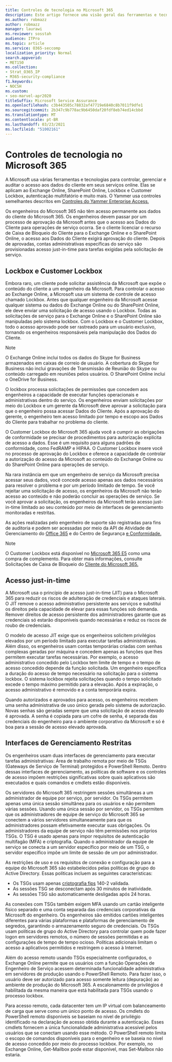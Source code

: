 ```yaml
---
title: Controles de tecnologia no Microsoft 365
description: Este artigo fornece uma visão geral das ferramentas e tecnologias usadas pela Microsoft para controle de tecnologia no Microsoft 365.
ms.author: robmazz
author: robmazz
manager: laurawi
ms.reviewer: sosstah
audience: ITPro
ms.topic: article
ms.service: O365-seccomp
localization_priority: Normal
search.appverid:
- MET150
ms.collection:
- Strat_O365_IP
- M365-security-compliance
f1.keywords:
- NOCSH
ms.custom:
- seo-marvel-apr2020
titleSuffix: Microsoft Service Assurance
ms.openlocfilehash: c3b443505c78832af47719e6840c8b7011f9dfe1
ms.sourcegitcommit: 2b347c9b778ac9b6450daf20fdf8eb74ed14cbbd
ms.translationtype: MT
ms.contentlocale: pt-BR
ms.lasthandoff: 03/23/2021
ms.locfileid: "51002161"
---
```

# <a name="technology-controls-in-microsoft-365"></a>Controles de tecnologia no Microsoft 365 

A Microsoft usa várias ferramentas e tecnologias para controlar, gerenciar e auditar o acesso aos dados do cliente em seus serviços online. Elas se aplicam ao Exchange Online, SharePoint Online, Lockbox e Customer Lockbox, autenticação multifatório e muito mais. O Yammer usa controles semelhantes descritos em [Controles do Yammer Enterprise Access.](assurance-yammer-enterprise-access-controls.md)

Os engenheiros do Microsoft 365 não têm acesso permanente aos dados do cliente do Microsoft 365. Os engenheiros devem passar por um processo de aprovação da Microsoft antes que o acesso aos Dados do Cliente para operações de serviço ocorra. Se o cliente licenciar o recurso de Caixa de Bloqueio do Cliente para o Exchange Online e o SharePoint Online, o acesso aos Dados do Cliente exigirá aprovação do cliente. Depois de aprovadas, contas administrativas específicas do serviço são provisionadas acesso just-in-time para tarefas exigidas pela solicitação de serviço.

## <a name="lockbox-and-customer-lockbox"></a>Lockbox e Customer Lockbox

Embora raro, um cliente pode solicitar assistência da Microsoft que expõe o conteúdo do cliente a um engenheiro da Microsoft. Para controlar o acesso ao Exchange Online, a Microsoft usa um sistema de controle de acesso chamado Lockbox. Antes que qualquer engenheiro da Microsoft acesse qualquer sistema ou dados do Exchange Online ou do SharePoint Online, ele deve enviar uma solicitação de acesso usando o Lockbox. Todas as solicitações de serviço para o Exchange Online e o SharePoint Online são manipuladas pelo sistema lockbox. Com o Lockbox e o Customer Lockbox, todo o acesso aprovado pode ser rastreado para um usuário exclusivo, tornando os engenheiros responsáveis pela manipulação dos Dados do Cliente.

> [!NOTE]
> O Exchange Online inclui todos os dados do Skype for Business armazenados em caixas de correio de usuário. A cobertura do Skype for Business não inclui gravações de Transmissão de Reunião do Skype ou conteúdo carregado em reuniões pelos usuários. O SharePoint Online inclui o OneDrive for Business.

O lockbox processa solicitações de permissões que concedem aos engenheiros a capacidade de executar funções operacionais e administrativas dentro do serviço. Os engenheiros enviam solicitações por meio do Lockbox e um gerente da Microsoft deve aprovar a solicitação para que o engenheiro possa acessar Dados do Cliente. Após a aprovação do gerente, o engenheiro tem acesso limitado por tempo e escopo aos Dados do Cliente para trabalhar no problema do cliente.

O Customer Lockbox do Microsoft 365 ajuda você a cumprir as obrigações de conformidade se precisar de procedimentos para autorização explícita de acesso a dados. Esse é um requisito para alguns padrões de conformidade, como FedRAMP e HIPAA. O Customer Lockbox insere você no processo de aprovação do Lockbox e oferece a capacidade de controlar a autorização do acesso da Microsoft ao conteúdo do Exchange Online ou do SharePoint Online para operações de serviço.

Na rara instância em que um engenheiro de serviço da Microsoft precisa acessar seus dados, você concede acesso apenas aos dados necessários para resolver o problema e por um período limitado de tempo. Se você rejeitar uma solicitação de acesso, os engenheiros da Microsoft não terão acesso ao conteúdo e não poderão concluir as operações de serviço. Se você aprovar a solicitação, os engenheiros da Microsoft terão acesso just-in-time limitado ao seu conteúdo por meio de interfaces de gerenciamento monitoradas e restritas.

As ações realizadas pelo engenheiro de suporte são registradas para fins de auditoria e podem ser acessadas por meio da API de Atividade de Gerenciamento do [Office 365](/office/office-365-management-api/get-started-with-office-365-management-apis) e do Centro de Segurança [e Conformidade.](https://protection.office.com/)

>[!NOTE]
> O Customer Lockbox está disponível no [Microsoft 365 E5](https://products.office.com/business/office-365-enterprise-e5-business-software) como uma compra de complemento. Para obter mais informações, consulte Solicitações de Caixa de Bloqueio do [Cliente do Microsoft 365.](https://support.office.com/article/Office-365-Customer-Lockbox-Requests-36f9cdd1-e64c-421b-a7e4-4a54d16440a2)

## <a name="just-in-time-access"></a>Acesso just-in-time

A Microsoft usa o princípio de acesso just-in-time (JIT) para o Microsoft 365 para reduzir os riscos de adulteração de credenciais e ataques laterais. O JIT remove o acesso administrativo persistente aos serviços e substitui os direitos pela capacidade de elevar para essas funções sob demanda. Remover direitos de acesso persistente dos administradores garante que as credenciais só estarão disponíveis quando necessárias e reduz os riscos de roubo de credenciais.

O modelo de acesso JIT exige que os engenheiros solicitem privilégios elevados por um período limitado para executar tarefas administrativas. Além disso, os engenheiros usam contas temporárias criadas com senhas complexas geradas por máquina e concedem apenas as funções que lhes permitem executar tarefas necessárias. Por exemplo, o acesso administrativo concedido pelo Lockbox tem limite de tempo e o tempo de acesso concedido depende da função solicitada. Um engenheiro especifica a duração do acesso de tempo necessário na solicitação para o sistema lockbox. O sistema lockbox rejeita solicitações quando o tempo solicitado excede o tempo máximo permitido para a elevação. Após a expiração, o acesso administrativo é removido e a conta temporária expira.

Quando autorizados e aprovados para acesso, os engenheiros recebem uma senha administrativa de uso único gerada pelo sistema de autorização. Novas senhas são geradas sempre que uma solicitação de acesso elevado é aprovada. A senha é copiada para um cofre de senha, é separada das credenciais do engenheiro para o ambiente corporativo da Microsoft e só é boa para a sessão de acesso elevado aprovada.

## <a name="constrained-management-interfaces"></a>Interfaces de Gerenciamento Restritas

Os engenheiros usam duas interfaces de gerenciamento para executar tarefas administrativas: Área de trabalho remota por meio de TSGs (Gateways de Serviço de Terminal) protegidos e PowerShell Remoto. Dentro dessas interfaces de gerenciamento, as políticas de software e os controles de acesso impõem restrições significativas sobre quais aplicativos são executados e quais comandos e cmdlets estão disponíveis.

Os servidores do Microsoft 365 restringem sessões simultâneas a um administrador de equipe por serviço, por servidor. Os TSGs permitem apenas uma única sessão simultânea para os usuários e não permitem várias sessões. Usando uma única sessão por servidor, os TSGs permitem que os administradores de equipe de serviço do Microsoft 365 se conectem a vários servidores simultaneamente para que os administradores possam efetivamente executar suas obrigações. Os administradores da equipe de serviço não têm permissões nos próprios TSGs. O TSG é usado apenas para impor requisitos de autenticação multifagão (MFA) e criptografia. Quando o administrador da equipe de serviço se conecta a um servidor específico por meio de um TSG, o servidor específico impõe um limite de sessão de um por administrador.

As restrições de uso e os requisitos de conexão e configuração para a equipe do Microsoft 365 são estabelecidos pelas políticas de grupo do Active Directory. Essas políticas incluem as seguintes características:

- Os TSGs usam apenas [criptografia fips](https://www.microsoft.com/TrustCenter/Compliance/FIPS) 140-2 validada.
- As sessões TSG se desconectam após 30 minutos de inatividade.
- As sessões TSG são automaticamente desligadas após 24 horas.

As conexões com TSGs também exigem MFA usando um cartão inteligente físico separado e uma conta separada das credenciais corporativas da Microsoft do engenheiro. Os engenheiros são emitidos cartões inteligentes diferentes para várias plataformas e plataformas de gerenciamento de segredos, garantindo o armazenamento seguro de credenciais. Os TSGs usam políticas de grupo do Active Directory para controlar quem pode fazer logon em servidores remotos, o número de sessões permitidas e as configurações de tempo de tempo ocioso. Políticas adicionais limitam o acesso a aplicativos permitidos e restringem o acesso à Internet.

Além do acesso remoto usando TSGs especialmente configurados, o Exchange Online permite que os usuários com a função Operações de Engenheiro de Serviço acessem determinada funcionalidade administrativa em servidores de produção usando o PowerShell Remoto. Para fazer isso, o usuário deve ser autorizado para acesso somente leitura (depuração) ao ambiente de produção do Microsoft 365. A escalonamento de privilégios é habilitada da mesma maneira que está habilitada para TSGs usando o processo lockbox.

Para acesso remoto, cada datacenter tem um IP virtual com balanceamento de carga que serve como um único ponto de acesso. Os cmdlets do PowerShell remoto disponíveis se baseiam no nível de privilégio identificado na declaração de acesso obtida durante a autenticação. Esses cmdlets fornecem a única funcionalidade administrativa acessível pelos usuários que se conectam usando esse método. O PowerShell remoto limita o escopo de comandos disponíveis para o engenheiro e se baseia no nível de acesso concedido por meio do processo lockbox. Por exemplo, no Exchange Online, Get-Mailbox pode estar disponível, mas Set-Mailbox não estaria.
